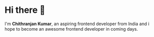 <h1>Hi there 👋</h1>
<p>I'm <b>Chithranjan Kumar</b>, an aspiring frontend developer from India and i hope to become an awesome frontend developer in coming days.</p>
